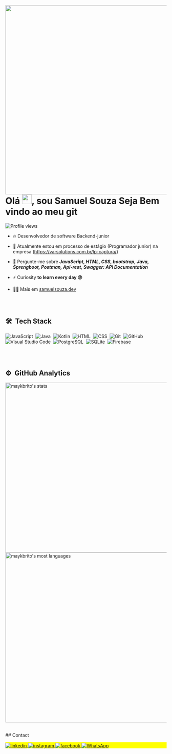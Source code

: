 <img align="right" height="590em" src="https://raw.githubusercontent.com/gist/samuelwesleysouza/ede6236f3fa674eb24fa2d285d4fc615/raw/d05981075bc7d1ae800ee94a12c02b140bed9568/githubcard.svg"/>
<h1 align="left">Olá <img src="https://raw.githubusercontent.com/kaueMarques/kaueMarques/master/hi.gif" height="30px">, sou Samuel Souza Seja Bem vindo ao meu git</h1>
<p align="left"> <img src="https://komarev.com/ghpvc/?username=maykbrito&color=yellow" alt="Profile views" /> </p>

- 🔥 Desenvolvedor de software
Backend-junior 

- 🔭 Atualmente estou em processo de estágio (Programador junior) na empresa (https://varsolutions.com.br/lp-captura/)

- 💬 Pergunte-me sobre ***JavaScript, HTML, CSS, bootstrap, Java, Sprengboot, Postman, Api-rest, Swagger: API Documentation***

- ⚡ Curiosity **to learn every day 😜**

- 👨‍💻 Mais em  [samuelsouza.dev](https://samuelwesleysouza.github.io/Portfolio/)

<br><br>

## 🛠 &nbsp;Tech Stack

![JavaScript](https://img.shields.io/badge/-JavaScript-05122A?style=flat&logo=javascript)&nbsp;
![Java](https://img.shields.io/badge/-Java-05122A?style=flat&logo=java)&nbsp;
![Kotlin](https://img.shields.io/badge/-kotlin-05122A?style=flat&logo=kotlin)&nbsp;
![HTML](https://img.shields.io/badge/-HTML-05122A?style=flat&logo=HTML5)&nbsp;
![CSS](https://img.shields.io/badge/-CSS-05122A?style=flat&logo=CSS3&logoColor=1572B6)&nbsp;
![Git](https://img.shields.io/badge/-Git-05122A?style=flat&logo=git)&nbsp;
![GitHub](https://img.shields.io/badge/-GitHub-05122A?style=flat&logo=github)&nbsp;
![Visual Studio Code](https://img.shields.io/badge/-Visual%20Studio%20Code-05122A?style=flat&logo=visual-studio-code&logoColor=007ACC)&nbsp;
![PostgreSQL](https://img.shields.io/badge/-PostgreSQL-05122A?style=flat&logo=postgresql)&nbsp;
![SQLite](https://img.shields.io/badge/-SQLite-05122A?style=flat&logo=sqlite)&nbsp;
![Firebase](https://img.shields.io/badge/-firebase-05122A?style=flat&logo=firebase)&nbsp;

<br><br>

## ⚙️ &nbsp;GitHub Analytics

<p align="left">
<img width="530em" src="https://github-readme-stats.vercel.app/api?username=samuelwesleysouza&show_icons=true&theme=vision-friendly-dark" alt="maykbrito's stats"/>
<img width="530em" src="https://github-readme-stats.vercel.app/api/top-langs/?username=samuelwesleysouza&layout=compact&theme=vision-friendly-dark" alt="maykbrito's most languages"/>
</p>

<br>
## Contact

<p align="left" style="background:yellow">

<a href="https://www.linkedin.com/in/samuel-souza-423903219/" target="_blank">
  <img align="center" src="https://img.shields.io/badge/-samuelwesleysouza-05122A?style=flat&logo=linkedin" alt="linkedin"/>
</a>
<a href="https://www.instagram.com/samuelsouzaza/" target="_blank">
 <img align="center" src="https://img.shields.io/badge/-samuelsouza-05122A?style=flat&logo=instagram" alt="instagram"/>
</a>
<a href="https://www.facebook.com/samuelwesleey" target="_blank">
 <img align="center" src="https://img.shields.io/badge/-samuelsouza-05122A?style=flat&logo=facebook" alt="facebook"/>
</a>
 <a href="https://contate.me/samuelsouzadev" target="_blank">
 <img align="center" src="https://img.shields.io/badge/-samuelsouza-05122A?style=flat&logo=WhatsApp" alt="WhatsApp"/>
</a>
</p>
